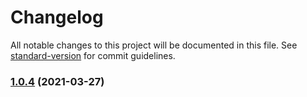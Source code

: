 # Changelog

All notable changes to this project will be documented in this file. See [standard-version](https://github.com/conventional-changelog/standard-version) for commit guidelines.

### [1.0.4](https://github.com/FurSuperscripts/ib-helper/compare/v1.0.3...v1.0.4) (2021-03-27)
